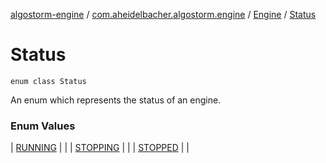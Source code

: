 [algostorm-engine](../../../index.md) / [com.aheidelbacher.algostorm.engine](../../index.md) / [Engine](../index.md) / [Status](.)

# Status

`enum class Status`

An enum which represents the status of an engine.

### Enum Values

| [RUNNING](-r-u-n-n-i-n-g.md) |  |
| [STOPPING](-s-t-o-p-p-i-n-g.md) |  |
| [STOPPED](-s-t-o-p-p-e-d.md) |  |

